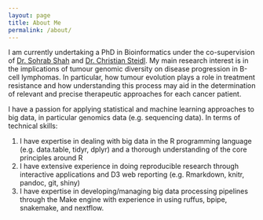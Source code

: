 ```yaml
---
layout: page
title: About Me
permalink: /about/
---
```


I am currently undertaking a PhD in Bioinformatics under the co-supervision of [Dr. Sohrab Shah](http://compbio.bccrc.ca/) and [Dr. Christian Steidl](http://steidllab.med.ubc.ca/). My main research interest is in the implications of tumour genomic diversity on disease progression in B-cell lymphomas. In particular, how tumour evolution plays a role in treatment resistance and how understanding this process may aid in the determination of relevant and precise therapeutic approaches for each cancer patient. 

I have a passion for applying statistical and machine learning approaches to big data, in particular genomics data (e.g. sequencing data). In terms of technical skills:

1. I have expertise in dealing with big data in the R programming language (e.g. data.table, tidyr, dplyr) and a thorough understanding of the core principles around R
1. I have extensive experience in doing reproducible research through interactive applications and D3 web reporting (e.g. Rmarkdown, knitr, pandoc, git, shiny)
1. I have expertise in developing/managing big data processing pipelines through the Make engine with experience in using ruffus, bpipe, snakemake, and nextflow. 
